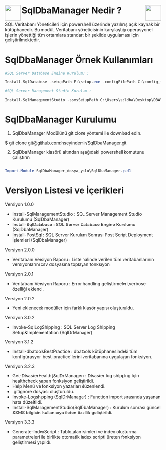 # SqlDbaManager Nedir ? <img align="left" width="50" height="50" src="https://github.com/hseyindemir/SqlDbaManager/blob/master/Images/ps-icon.png"> <img align="right" width="50" height="50" src="https://github.com/hseyindemir/SqlDbaManager/blob/master/Images/sql-icon.png"> 

SQL Veritabanı Yöneticileri için powershell üzerinde yazılmış açık kaynak bir kütüphanedir. Bu modül, Veritabanı yöneticisinin karşılaştığı operasyonel işlerin yönettiği tüm ortamlara standart bir şekilde uygulaması için geliştirilmektedir. 


# SqlDbaManager Örnek Kullanımları

```powershell
#SQL Server Database Engine Kurulumu : 

Install-SqlDatabase -setupPath F:\setup.exe -configFilePath C:\config_file_ismi.ini -setupAccount DOMAIN\account_ismi -accountPasswd account_sifre -saPassWd saSifresi

#SQL Server Management Studio Kurulum : 

Install-SqlManagementStudio -ssmsSetupPath C:\Users\sqldba\Desktop\DBA\"

```

# SqlDbaManager Kurulumu

1. SqlDbaManager Modülünü git clone yöntemi ile download edin.

$ git clone git@github.com:hseyindemir/SqlDbaManager.git

2. SqlDbaManager klasörü altından aşağıdaki powershell komutunu çalıştırın
```powershell

Import-Module SqlDbaManager_dosya_yolu\SqlDbaManager.psd1

```
# Versiyon Listesi ve İçerikleri

Versiyon 1.0.0 

- Install-SqlManagementStudio : SQL Server Management Studio Kurulumu (SqlDbaManager) 
- Install-SqlDatabase : SQL Server Database Engine Kurulumu (SqlDbaManager) 
- Install-PostSql : SQL Server Kurulum Sonrası Post Script Deployment İşlemleri (SqlDbaManager) 


Versiyon 2.0.0 

- Veritabanı Versiyon Raporu : Liste halinde verilen tüm veritabanlarının versiyonlarını csv dosyasına toplayan fonksiyon

Versiyon 2.0.1 

- Veritabanı Versiyon Raporu : Error handling geliştirmeleri,verbose özelliği eklendi.

Versiyon 2.0.2

- Yeni eklenecek modüller için farklı klasör yapısı oluşturuldu.

Versiyon 3.0.2

- Invoke-SqlLogShipping : SQL Server Log Shipping Setup&Implementation (SqlDrManager) 

Versiyon 3.1.2

- Install-dbatoolsBestPractice : dbatools kütüphanesindeki tüm konfigürasyon best-practice'lerini veritabanına uygulayan fonksiyon.

Versiyon 3.2.3

- Get-DisasterHealth(SqlDrManager) : Disaster log shipping için healthcheck yapan fonksiyon geliştirildi.
- Help Menü ve fonksiyon yazarları düzenlendi.
- .gitignore dosyası oluşturuldu.
- Invoke-Logshipping (SqlDrManager) : Function import sırasında yaşanan hata düzeltildi.
- Install-SqlManagementStudio(SqlDbaManager) : Kurulum sonrası güncel SSMS bilgisini kullanıcıya ileten özellik geliştirildi.

Versiyon 3.3.3

- Generate-IndexScript : Tablo,alan isimleri ve index oluşturma parametreleri ile birlikte otomatik index scripti üreten fonksiyon geliştirmesi yapıldı. 

